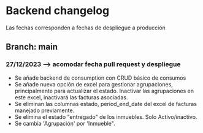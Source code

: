 # Backend changelog

Las fechas corresponden a fechas de despliegue a producción

## Branch: main

### 27/12/2023 --> acomodar fecha pull request y despliegue

- Se añade backend de consumption con CRUD básico de consumos
- Se añade nueva opción de excel para gestionar agrupaciones, principalmente para actualizar el estado. Inactivar las agrupaciones en este excel, inactivará las facturas asociadas.
- Se eliminan las columnas estado, period_end_date del excel de facturas manejado previamente.
- Se elimina el estado "entregado" de los inmuebles. Solo Activo/inactivo.
- Se cambia 'Agrupación' por 'Inmueble".
